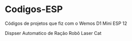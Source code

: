 # Codigos-ESP
Códigos de projetos que fiz com o Wemos D1 Mini ESP 12

Dispser Automatico de Ração
Robô Laser Cat
